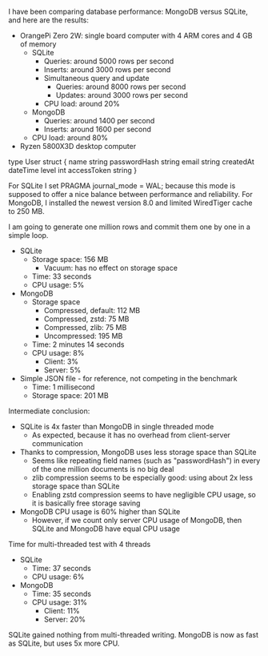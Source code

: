 I have been comparing database performance: MongoDB versus SQLite, and here are the results:

* OrangePi Zero 2W: single board computer with 4 ARM cores and 4 GB of memory
	* SQLite
		* Queries: around 5000 rows per second
		* Inserts: around 3000 rows per second
		* Simultaneous query and update
			* Queries: around 8000 rows per second
			* Updates: around 3000 rows per second
		* CPU load: around 20%
	* MongoDB
		* Queries: around 1400 per second
		* Inserts: around 1600 per second
	* CPU load: around 80%
* Ryzen 5800X3D desktop computer

type User struct {
	name         string
	passwordHash string
	email        string
	createdAt    dateTime
	level        int
	accessToken  string
}

For SQLite I set PRAGMA journal_mode = WAL; because this mode is supposed to offer a nice balance between performance and reliability.
For MongoDB, I installed the newest version 8.0 and limited WiredTiger cache to 250 MB.

I am going to generate one million rows and commit them one by one in a simple loop.
* SQLite
	* Storage space: 156 MB
	    * Vacuum: has no effect on storage space
	* Time: 33 seconds
	* CPU usage: 5%
* MongoDB
	* Storage space
		* Compressed, default: 112 MB
		* Compressed, zstd: 75 MB
		* Compressed, zlib: 75 MB
		* Uncompressed: 195 MB
	* Time: 2 minutes 14 seconds
	* CPU usage: 8%
		* Client: 3%
		* Server: 5%
* Simple JSON file - for reference, not competing in the benchmark
	* Time: 1 millisecond
	* Storage space: 201 MB

Intermediate conclusion:
* SQLite is 4x faster than MongoDB in single threaded mode
	* As expected, because it has no overhead from client-server communication
* Thanks to compression, MongoDB uses less storage space than SQLite
	* Seems like repeating field names (such as "passwordHash") in every of the one million documents is no big deal
	* zlib compression seems to be especially good: using about 2x less storage space than SQLite
	* Enabling zstd compression seems to have negligible CPU usage, so it is basically free storage saving
* MongoDB CPU usage is 60% higher than SQLite
	* However, if we count only server CPU usage of MongoDB, then SQLite and MongoDB have equal CPU usage

Time for multi-threaded test with 4 threads
* SQLite
	* Time: 37 seconds
	* CPU usage: 6%
* MongoDB
	* Time: 35 seconds
	* CPU usage: 31%
		* Client: 11%
		* Server: 20%

SQLite gained nothing from multi-threaded writing. MongoDB is now as fast as SQLite, but uses 5x more CPU.
